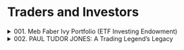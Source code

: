 # Traders and Investors

<details>
<summary>001. Meb Faber Ivy Portfolio (ETF Investing Endowment)</summary><br>

The trading strategy summarized is based on replicating the investment approach of Ivy League university endowments, as outlined in the book *Ivy Portfolio* by Meb Faber and Eric W. Richardson. The strategy involves creating a diversified portfolio with allocations to stocks, bonds, and commodities, aiming for long-term growth with lower volatility compared to the S&P 500.

### Key Components:
1. **Portfolio Allocation**:
   - Stocks: ~60%
   - Intermediate Bonds: ~20%
   - Commodities: Remaining percentage (~20%)

2. **Objective**: To replicate the performance of Ivy League endowments, which are known for their long-term, diversified approach.

3. **Historical Performance**:
   - The portfolio has an inflation-adjusted return above 4%.
   - Standard deviation is lower than that of the S&P 500, indicating lower volatility.

4. **Implementation**:
   - Use five ETFs with equal allocations (20% each) to approximate the Ivy Portfolio's performance.
   - The example includes specific ETFs for exposure to stocks, bonds, and commodities.

5. **Backtesting Results**:
   - From 2008, the annual return was ~4.6%, slightly below historical averages due to poor commodity performance.
   - The portfolio dropped by 45% during the financial crisis in 2008.

### Conclusion:
The strategy emphasizes long-term investing and diversification, aiming for steady growth rather than high returns. While it may not "set the world on fire," it provides a balanced approach with lower risk.

[[Youtube]](https://www.youtube.com/watch?v=0__x2wYjRIA&list=PLHFlSdhbIZ6Qj25o5dETtUmc6-cAmDdTx)
</details>

<details>
<summary>002. PAUL TUDOR JONES: A Trading Legend’s Legacy</summary><br>

Paul Tudor Jones is a renowned financier and trader known for his exceptional success in the financial markets. Here's a summary of his trading strategy:

1. **Early Life and Background**: Born in 1954, Jones began his trading career at a young age, leveraging technical analysis to identify market trends.

2. **Anticipation of Market Crashes**: He gained fame by correctly predicting significant market events, such as the 1987 Black Monday crash. Jones utilized short bets and futures contracts to capitalize on these downturns.

3. **Use of Indicators**: A key component of his strategy is the 200-day moving average. This indicator helps him identify bullish or bearish market trends and serves as a filter for entering or exiting trades.

4. **Global Macro Trading**: Jones employs global macro strategies, focusing on international markets influenced by societal and governmental changes. He prefers futures markets due to their liquidity and hedging options.

5. **Active Portfolio Management**: Jones actively manages his portfolio, continuously monitoring investments and making quick decisions to hold, sell, or acquire assets. This approach aims to beat market returns by capitalizing on transient price movements.

6. **Risk Management**: His success is attributed to meticulous risk management, allowing him to navigate volatile markets while minimizing losses.

7. **Innovation and Adaptation**: Jones remains innovative, adapting his strategies to include new asset classes like Bitcoin, recognizing it as a superior inflation hedge compared to gold.

In summary, Paul Tudor Jones's strategy revolves around technical analysis, leveraging indicators like the 200-day moving average, active portfolio management, and global macro insights. His disciplined approach to risk management and adaptability have solidified his reputation as one of Wall Street's most accomplished traders.

[[Youtube]](https://www.youtube.com/watch?v=FHbJi8Qg-js)
</details>
